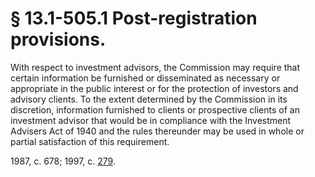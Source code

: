 # § 13.1-505.1 Post-registration provisions.

<p>With respect to investment advisors, the Commission may require that certain information be furnished or disseminated as necessary or appropriate in the public interest or for the protection of investors and advisory clients. To the extent determined by the Commission in its discretion, information furnished to clients or prospective clients of an investment advisor that would be in compliance with the Investment Advisers Act of 1940 and the rules thereunder may be used in whole or partial satisfaction of this requirement.</p><p>1987, c. 678; 1997, c. <a href='http://lis.virginia.gov/cgi-bin/legp604.exe?971+ful+CHAP0279'>279</a>.</p>